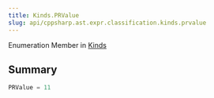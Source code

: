 ```yaml
---
title: Kinds.PRValue
slug: api/cppsharp.ast.expr.classification.kinds.prvalue
---
```

Enumeration Member in [Kinds](/api/cppsharp/ast/expr/classification/kinds)

## Summary



```csharp
PRValue = 11
```

